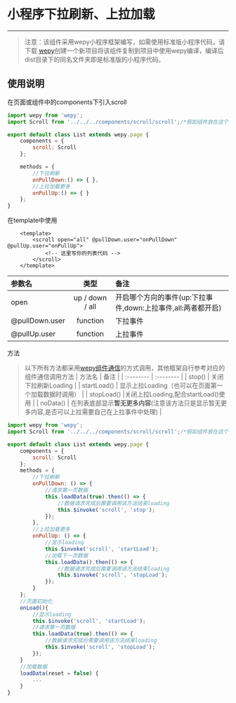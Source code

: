 # 小程序下拉刷新、上拉加载

---
>注意：该组件采用wepy小程序框架编写，如需使用标准版小程序代码，请下载 [wepy](https://tencent.github.io/wepy/)创建一个新项目将该组件复制到项目中使用wepy编译，编译后dist目录下的同名文件夹即是标准版的小程序代码。

## 使用说明

在页面或组件中的components下引入scroll
``` javascript
import wepy from 'wepy';
import Scroll from '../../../components/scroll/scroll';/*假如组件放在这个目录*/

export default class List extends wepy.page {
	components = {
		scroll: Scroll
	};

	methods = {
		//下拉刷新
		onPullDown:() => { },
		//上拉加载更多
		onPullUp:() => { }
	};
}
```
在template中使用
```htmlbars
	<template>
		<scroll open="all" @pullDown.user="onPullDown" @pullUp.user="onPullUp">
			<!-- 这里写你的列表代码 -->
		</scroll>
	</template>
```
| 参数名     |    类型  |备注  |
| :-------- | :--------: |:-- |
| open		| up / down / all |开启哪个方向的事件(up:下拉事件,down:上拉事件,all:两者都开启)|
| @pullDown.user|   function | 下拉事件|
| @pullUp.user|    function | 上拉事件 |

方法
>以下所有方法都采用[wepy组件通信](https://tencent.github.io/wepy/document.html#/?id=%E7%BB%84%E4%BB%B6%E9%80%9A%E4%BF%A1%E4%B8%8E%E4%BA%A4%E4%BA%92)的方式调用，其他框架自行参考对应的组件通信调用方法
| 	方法名     	|   备注  		|
| 	:--------		|	:-------- 	|
| 	stop()			| 关闭下拉刷新Loading |
| 	startLoad()	|  显示上拉Loading（也可以在页面第一个加载数据时调用） |
| 	stopLoad() 	|关闭上拉Loading,配合startLoad()使用	|
| 	noData() 		| 在列表底部显示**暂无更多内容**(注意该方法只是显示暂无更多内容,是否可以上拉需要自己在上拉事件中处理)	|

```javascript
import wepy from 'wepy';
import Scroll from '../../../components/scroll/scroll';/*假如组件放在这个目录*/

export default class List extends wepy.page {
	components = {
		scroll: Scroll
	};
	methods = {
		//下拉刷新
	    onPullDown: () => {
		    //请求第一页数据
	        this.loadData(true).then(() => {
		        //数据请求完成后需要调用该方法结束loading
	            this.$invoke('scroll', 'stop');
	        });
	    },
	    //上拉加载更多
	    onPullUp: () => {
		    //显示loading
	        this.$invoke('scroll', 'startLoad');
	        //加载下一页数据
	        this.loadData().then(() => {
		        //数据请求完成后需要调用该方法结束loading
	            this.$invoke('scroll', 'stopLoad');
	        });
	    }
    };
	//页面初始化
	onLoad(){
		//显示loading
		this.$invoke('scroll', 'startLoad');
		//请求第一页数据
        this.loadData(true).then(() => {
	        //数据请求完成后需要调用该方法结束loading
            this.$invoke('scroll', 'stopLoad');
        });
	}
	//加载数据
	loadData(reset = false) {
		...
	}
}
```

